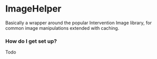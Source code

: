 # ImageHelper
Basically a wrapper around the popular Intervention Image library, for common image manipulations extended with caching.

### How do I get set up? ###
Todo
